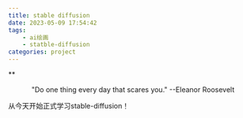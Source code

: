 ```yaml
---
title: stable diffusion
date: 2023-05-09 17:54:42
tags:
	- ai绘画
	- statble-diffusion
categories: project 
---
```


**<center>"Do one thing every day that scares you." --Eleanor Roosevelt</center>

从今天开始正式学习stable-diffusion！